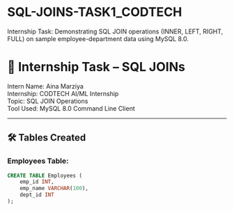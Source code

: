 # SQL-JOINS-TASK1_CODTECH
Internship Task: Demonstrating SQL JOIN operations (INNER, LEFT, RIGHT, FULL) on sample employee-department data using MySQL 8.0.
# 📌 Internship Task – SQL JOINs

Intern Name: Aina Marziya  
Internship: CODTECH AI/ML Internship    
Topic: SQL JOIN Operations  
Tool Used: MySQL 8.0 Command Line Client

---

## 🛠 Tables Created

### Employees Table:
```sql
CREATE TABLE Employees (
    emp_id INT,
    emp_name VARCHAR(100),
    dept_id INT
);
